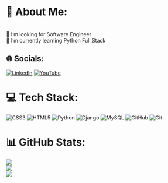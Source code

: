 # 💫 About Me:
<br>👯 I’m looking for Software Engineer<br>🌱 I’m currently learning Python Full Stack<br>


## 🌐 Socials:
[![LinkedIn](https://img.shields.io/badge/LinkedIn-%230077B5.svg?logo=linkedin&logoColor=white)](https://linkedin.com/in/https://www.linkedin.com/in/darshan-cs19/) 
[![YouTube](https://img.shields.io/badge/YouTube-%23FF0000.svg?logo=YouTube&logoColor=white)](https://www.youtube.com/@darshancs7346/)

# 💻 Tech Stack:
![CSS3](https://img.shields.io/badge/css3-%231572B6.svg?style=for-the-badge&logo=css3&logoColor=white) ![HTML5](https://img.shields.io/badge/html5-%23E34F26.svg?style=for-the-badge&logo=html5&logoColor=white) ![Python](https://img.shields.io/badge/python-3670A0?style=for-the-badge&logo=python&logoColor=ffdd54) ![Django](https://img.shields.io/badge/django-%23092E20.svg?style=for-the-badge&logo=django&logoColor=white) ![MySQL](https://img.shields.io/badge/mysql-4479A1.svg?style=for-the-badge&logo=mysql&logoColor=white) ![GitHub](https://img.shields.io/badge/github-%23121011.svg?style=for-the-badge&logo=github&logoColor=white) ![Git](https://img.shields.io/badge/git-%23F05033.svg?style=for-the-badge&logo=git&logoColor=white)
# 📊 GitHub Stats:
![](https://github-readme-stats.vercel.app/api?username=Darshancs777&theme=default&hide_border=false&include_all_commits=false&count_private=false)<br/>
![](https://github-readme-streak-stats.herokuapp.com/?user=Darshancs777&theme=default&hide_border=false)<br/>
![](https://github-readme-stats.vercel.app/api/top-langs/?username=Darshancs777&theme=default&hide_border=false&include_all_commits=false&count_private=false&layout=compact)


